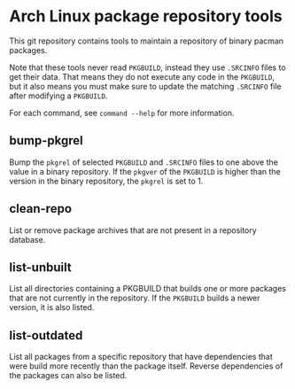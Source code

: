 # Arch Linux package repository tools

This git repository contains tools to maintain a repository of binary pacman packages.

Note that these tools never read `PKGBUILD`, instead they use `.SRCINFO` files to get their data.
That means they do not execute any code in the `PKGBUILD`,
but it also means you must make sure to update the matching `.SRCINFO` file after modifying a `PKGBUILD`.

For each command, see `command --help` for more information.

## bump-pkgrel
Bump the `pkgrel` of selected `PKGBUILD` and `.SRCINFO` files to one above the value in a binary repository.
If the `pkgver` of the `PKGBUILD` is higher than the version in the binary repository, the `pkgrel` is set to 1.

## clean-repo
List or remove package archives that are not present in a repository database.

## list-unbuilt
List all directories containing a PKGBUILD that builds one or more packages that are not currently in the repository.
If the `PKGBUILD` builds a newer version, it is also listed.

## list-outdated
List all packages from a specific repository that have dependencies that were build more recently than the package itself.
Reverse dependencies of the packages can also be listed.
